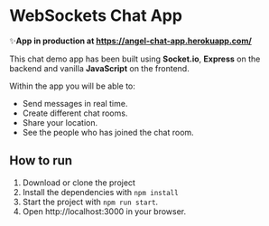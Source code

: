 # WebSockets Chat App

✨**App in production at https://angel-chat-app.herokuapp.com/**

This chat demo app has been built using **Socket.io**, **Express** on the backend and vanilla **JavaScript** on the frontend.

Within the app you will be able to:
* Send messages in real time.
* Create different chat rooms.
* Share your location.
* See the people who has joined the chat room.

## How to run
1. Download or clone the project
2. Install the dependencies with `npm install`
3. Start the project with `npm run start`.
4. Open http://localhost:3000 in your browser.
